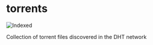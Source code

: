 torrents 
========
![Indexed](https://img.shields.io/badge/indexed-115224-blue)

Collection of torrent files discovered in the DHT network
